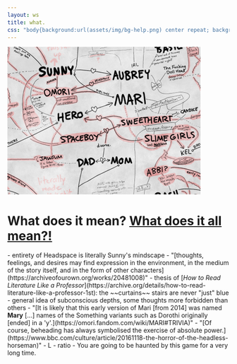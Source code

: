 ```yaml
---
layout: ws
title: what.
css: "body{background:url(assets/img/bg-help.png) center repeat; background-attachment:fixed;} .wrap{max-width:875px;} main img{opacity:0; width:100%;} h1{text-align:center; padding:1em 0;} #help{margin-top:1em;} .box ul{margin:1em 0;} li{display:inline;} li:before{content:'+ ';} li:first-child:before{content:none;} footer p{display:none;} footer{margin:2em auto 0;}"
---
```

<main>
<a href="assets/img/helpme.png"><img src="assets/img/bg-help.png" alt="A diagram of various character connections and parallels. Only somewhat hinged." title="A diagram of various character connections and parallels. Only somewhat hinged."/></a>
<div class="box"><h1>What does it mean? <a href="assets/img/helpme.png">What does it all mean?!</a></h1></div>
<div class="box" id="help" markdown="1">
- entirety of Headspace is literally Sunny's mindscape
- "[thoughts, feelings, and desires may find expression in the environment, in the medium of the story itself, and in the form of other characters](https://archiveofourown.org/works/20481008)"
- thesis of [<i>How to Read Literature Like a Professor</i>](https://archive.org/details/how-to-read-literature-like-a-professor-1st): the ~~curtains~~ stairs are never "just" blue
- general idea of subconscious depths, some thoughts more forbidden than others
- "[It is likely that this early version of Mari [from 2014] was named <b>Mary</b> [...] names of the Something variants such as Dorothi originally [ended] in a 'y'.](https://omori.fandom.com/wiki/MARI#TRIVIA)"
- "[Of course, beheading has always symbolised the exercise of absolute power.](https://www.bbc.com/culture/article/20161118-the-horror-of-the-headless-horseman)"
- L
- ratio
- You are going to be haunted by this game for a very long time.
</div>
</main><!--+Rococo/artist girl/Angel should also go here actually... don't feel like editing the chart rn tho-->